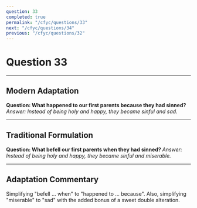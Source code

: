 ```yaml
---
question: 33
completed: true
permalink: "/cfyc/questions/33"
next: "/cfyc/questions/34"
previous: "/cfyc/questions/32"
---
```

# Question 33
---
## Modern Adaptation
<strong>
    Question: What happened to our first parents because they had sinned?
</strong>

<em>
    Answer: Instead of being holy and happy, they became sinful and sad.
</em>

---
## Traditional Formulation
<strong>
    Question: What befell our first parents when they had sinned?
</strong>

<em>
    Answer: Instead of being holy and happy, they became sinful and miserable.
</em>

---
## Adaptation Commentary
Simplifying "befell ... when" to "happened to ... because".
Also, simplifying "miserable" to "sad" with the added bonus of a sweet double alteration.
